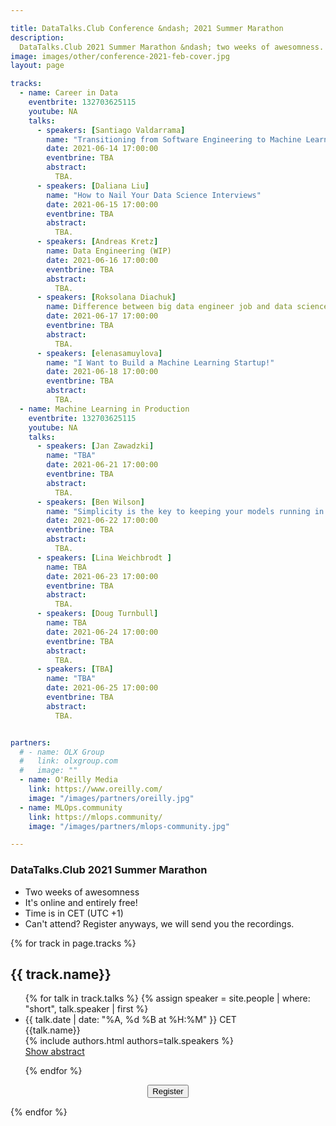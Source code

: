 ```yaml
---

title: DataTalks.Club Conference &ndash; 2021 Summer Marathon 
description:
  DataTalks.Club 2021 Summer Marathon &ndash; two weeks of awesomness.
image: images/other/conference-2021-feb-cover.jpg
layout: page

tracks:
  - name: Career in Data
    eventbrite: 132703625115
    youtube: NA
    talks:
      - speakers: [Santiago Valdarrama]
        name: "Transitioning from Software Engineering to Machine Learning"
        date: 2021-06-14 17:00:00
        eventbrine: TBA
        abstract:
          TBA.
      - speakers: [Daliana Liu]
        name: "How to Nail Your Data Science Interviews"
        date: 2021-06-15 17:00:00
        eventbrine: TBA
        abstract:
          TBA.
      - speakers: [Andreas Kretz]
        name: Data Engineering (WIP)
        date: 2021-06-16 17:00:00
        eventbrine: TBA
        abstract:
          TBA.
      - speakers: [Roksolana Diachuk]
        name: Difference between big data engineer job and data science job
        date: 2021-06-17 17:00:00
        eventbrine: TBA
        abstract:
          TBA.
      - speakers: [elenasamuylova]
        name: "I Want to Build a Machine Learning Startup!"
        date: 2021-06-18 17:00:00
        eventbrine: TBA
        abstract:
          TBA.
  - name: Machine Learning in Production
    eventbrite: 132703625115
    youtube: NA
    talks:
      - speakers: [Jan Zawadzki]
        name: "TBA"
        date: 2021-06-21 17:00:00
        eventbrine: TBA
        abstract:
          TBA.
      - speakers: [Ben Wilson]
        name: "Simplicity is the key to keeping your models running in production"
        date: 2021-06-22 17:00:00
        eventbrine: TBA
        abstract:
          TBA.
      - speakers: [Lina Weichbrodt ]
        name: TBA
        date: 2021-06-23 17:00:00
        eventbrine: TBA
        abstract:
          TBA.
      - speakers: [Doug Turnbull]
        name: TBA
        date: 2021-06-24 17:00:00
        eventbrine: TBA
        abstract:
          TBA.
      - speakers: [TBA]
        name: "TBA"
        date: 2021-06-25 17:00:00
        eventbrine: TBA
        abstract:
          TBA.


partners:
  # - name: OLX Group
  #   link: olxgroup.com
  #   image: ""
  - name: O'Reilly Media
    link: https://www.oreilly.com/
    image: "/images/partners/oreilly.jpg"
  - name: MLOps.community
    link: https://mlops.community/
    image: "/images/partners/mlops-community.jpg"

---
```



### DataTalks.Club 2021 Summer Marathon

* Two weeks of awesomness
* It's online and entirely free!
* Time is in CET (UTC +1)
* Can't attend? Register anyways, we will send you the recordings.



{% for track in page.tracks %}
<h2 id="{{ track.name | slugify }}">{{ track.name}}</h2>

<ul>
{% for talk in track.talks %}
  {% assign speaker = site.people | where: "short", talk.speaker | first %}
  <li>
    {{ talk.date | date: "%A, %d %B at %H:%M" }} CET <br/>
    {{talk.name}} <br/>
    {% include authors.html authors=talk.speakers %} <br/>
    <a href="javascript:void();" onclick="toggle('{{ talk.name | slugify }}')">Show abstract</a>
    <div id="{{ talk.name | slugify }}" style="display: none;">{{ talk.abstract }}</div>
  </li>

{% endfor %}
</ul>

<center class="my-3">
<button class="btn btn-secondary btn-lg" id="eventbrite-widget-modal-trigger-{{ track.eventbrite }}" type="button">
  <i class="fas fa-check"></i> Register
</button>
</center>

{% endfor %}



<script src="https://www.eventbrite.com/static/widgets/eb_widgets.js"></script>

<script type="text/javascript">
  var exampleCallback = function() {
      console.log('Order complete!');
  };

  {% for track in page.tracks %}
  window.EBWidgets.createWidget({
      widgetType: 'checkout',
      eventId: '{{ track.eventbrite }}',
      modal: true,
      modalTriggerElementId: 'eventbrite-widget-modal-trigger-{{ track.eventbrite }}',
      onOrderComplete: exampleCallback
  });
  {% endfor %}

  function toggle(name) {
    var x = document.getElementById(name);
    if (x.style.display === "none") {
      x.style.display = "block";
    } else {
      x.style.display = "none";
    }
  }
</script>
